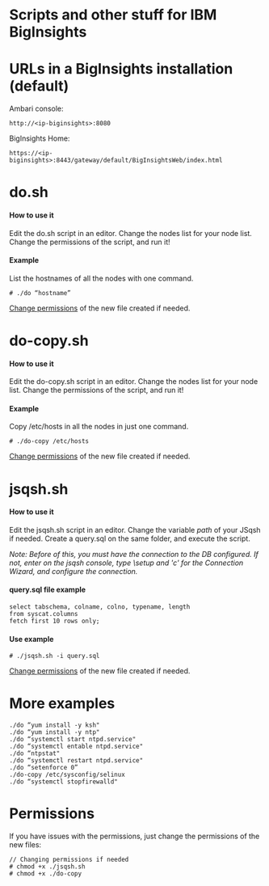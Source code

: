 Scripts and other stuff for IBM BigInsights
========================================

# URLs in a BigInsights installation (default)
Ambari console:
```
http://<ip-biginsights>:8080
```

BigInsights Home:
```
https://<ip-biginsights>:8443/gateway/default/BigInsightsWeb/index.html
```

# do.sh
#### How to use it
Edit the do.sh script in an editor. Change the nodes list for your node list. Change the permissions of the script, and run it!

#### Example
List the hostnames of all the nodes with one command.
```
# ./do “hostname”
```

[Change permissions](#permissions) of the new file created if needed.

# do-copy.sh
#### How to use it
Edit the do-copy.sh script in an editor. Change the nodes list for your node list. Change the permissions of the script, and run it!

#### Example
Copy /etc/hosts in all the nodes in just one command.
```
# ./do-copy /etc/hosts
```

[Change permissions](#permissions) of the new file created if needed.

# jsqsh.sh
#### How to use it
Edit the jsqsh.sh script in an editor. Change the variable _path_ of your JSqsh if needed. Create a query.sql on the same folder, and execute the script.

_Note: Before of this, you must have the connection to the DB configured. If not, enter on the jsqsh console, type \setup and 'c' for the Connection Wizard, and configure the connection._

#### query.sql file example
```
select tabschema, colname, colno, typename, length
from syscat.columns
fetch first 10 rows only;
```
#### Use example
```
# ./jsqsh.sh -i query.sql
```

[Change permissions](#permissions) of the new file created if needed.

# More examples
```
./do “yum install -y ksh"
./do “yum install -y ntp"
./do “systemctl start ntpd.service"
./do “systemctl entable ntpd.service"
./do “ntpstat"
./do “systemctl restart ntpd.service"
./do “setenforce 0”
./do-copy /etc/sysconfig/selinux
./do “systemctl stopfirewalld"
```

# Permissions
If you have issues with the permissions, just change the permissions of the new files:
```
// Changing permissions if needed
# chmod +x ./jsqsh.sh
# chmod +x ./do-copy
```

